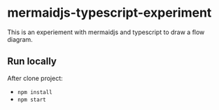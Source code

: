 # mermaidjs-typescript-experiment
This is an experiement with mermaidjs and typescript to draw a flow diagram.

## Run locally
After clone project:
- ```npm install```
- ```npm start```
